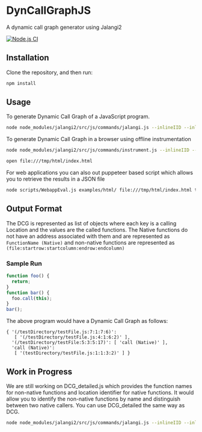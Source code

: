 # DynCallGraphJS
A dynamic call graph generator using Jalangi2

[![Node.js CI](https://github.com/ucr-riple/DynCallGraphJS/actions/workflows/ci.yml/badge.svg)](https://github.com/ucr-riple/DynCallGraphJS/actions/workflows/ci.yml) 

## Installation
Clone the repository, and then run:

```bash
npm install
```

## Usage
To generate Dynamic Call Graph of a JavaScript program.
```bash
node node_modules/jalangi2/src/js/commands/jalangi.js --inlineIID --inlineSource --analysis src/DCG.js examples/example1.js
```
To generate Dynamic Call Graph in a browser using offline instrumentation
```bash
node node_modules/jalangi2/src/js/commands/instrument.js --inlineIID --inlineSource -i --inlineJalangi --analysis node_modules/jalangi2/src/js/sample_analyses/ChainedAnalyses.js --analysis node_modules/jalangi2/src/js/sample_analyses/dlint/Utils.js --analysis src/DCG.js --outputDir /tmp examples/html/

open file:///tmp/html/index.html
```
For web applications you can also out puppeteer based script which allows you to retrieve the results in a JSON file
```bash
node scripts/WebappEval.js examples/html/ file:///tmp/html/index.html temp.json
```

## Output Format
The DCG is represented as list of objects where each key is a calling Location and the values are the called functions. The Native functions do not have an address associated with them and are represented as ``` FunctionName (Native) ``` and non-native functions are represented as ```(file:startrow:startcolumn:endrow:endcolumn) ```

### Sample Run

```javascript
function foo() {
  return;
}
function bar() {
  foo.call(this);
}
bar();
```
The above program would have a Dynamic Call Graph as follows:
```
{ '(/testDirectory/testFile.js:7:1:7:6)':
   [ '(/testDirectory/testFile.js:4:1:6:2)' ],
  '(/testDirectory/testFile:5:3:5:17)': [ 'call (Native)' ],
  'call (Native)':
   [ '(testDirectory/testFile.js:1:1:3:2)' ] }
```

## Work in Progress
We are still working on DCG_detailed.js which provides the function names for non-native functions and location identifier for native functions. It would allow you to identify the non-native functions by name and distinguish between two native callers. You can use DCG_detailed the same way as DCG.
```bash
node node_modules/jalangi2/src/js/commands/jalangi.js --inlineIID --inlineSource --analysis src/DCG_detailed.js examples/example1.js
```

